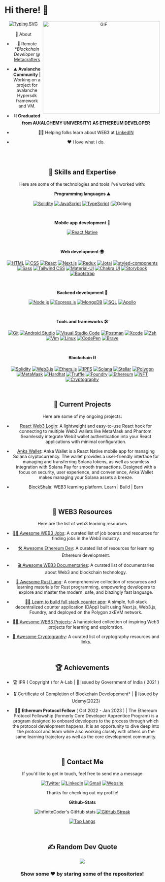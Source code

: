 # Hi there! 👋

<!-- <div style="width:100%;height:0;padding-bottom:100%;position:relative;"><iframe src="https://giphy.com/embed/VTtANKl0beDFQRLDTh" width="100%" height="100%" style="position:absolute" frameBorder="0" class="giphy-embed" allowFullScreen></iframe></div><p><a href="https://giphy.com/gifs/thecodingspacerd-code-coding-eatsleepcode-VTtANKl0beDFQRLDTh">via GIPHY</a></p> -->
<div align="center">
<a href="https://git.io/typing-svg"><img src="https://readme-typing-svg.herokuapp.com?font=Fira+Code&duration=500&pause=1000&color=482CF7&background=BF210000&width=435&lines=EAT+%2C+SLEEP+%2CCODE+%2CREPEAT;Block-+Chain+Developer;Keen+to+learn+....;Take+and+give+10x+to+society" alt="Typing SVG" /></a>



   <img align="right" alt="GIF" src="https://user-images.githubusercontent.com/33197180/125737592-447b9a2b-cbdd-44d4-9e8b-a990e88cac29.gif?raw=true" width="380" height="300" />

<br>
<br>
</div>

<div align="center" margin="20px>


I'm  **Kundan**, a remote Blockchain Developer with a passion for building high-quality software that makes a positive impact. I love exploring new technologies, and I'm always looking for new ways to improve my skills and learn from others.

<br>
</div>


## 🧐 About 
 

-  🏢 Remote **Blockchain Developer* @ [Metacrafters]([https://www.cerebrum.com/](https://www.metacrafters.io/))

-  ⛰️ **Avalanche Community** | Working on a project for avalanche Hypersdk framework and VM.

-  ⛓️ **Graduated from AU(ALCHEMY UNIVERSITY) AS ETHEREUM DEVELOPER**


-  🧗‍♀️ Helping folks learn about WEB3 at [LinkedIN](https://www.linkedin.com/in/kundan7750/)

-  ❤️ I love what i do.
   
<br> 
<br>

## 🚀 Skills and Expertise

Here are some of the technologies and tools I've worked with:

**Programming languages ⛰️** 

[![Solidity](https://img.shields.io/badge/Solidity-363636?style=for-the-badge&logo=solidity&logoColor=white)](https://soliditylang.org/)
[![JavaScript](https://img.shields.io/badge/JavaScript-F7DF1E?style=for-the-badge&logo=javascript&logoColor=black)](https://developer.mozilla.org/en-US/docs/Web/JavaScript)
[![TypeScript](https://img.shields.io/badge/TypeScript-3178C6?style=for-the-badge&logo=typescript&logoColor=white)](https://www.typescriptlang.org/)
[![Golang](https://img.shields.io/badge/golang-blue?style=for-the-badge&logo=go)

<br>


**Mobile app development 📱**

[![React Native](https://img.shields.io/badge/React_Native-20232A?style=for-the-badge&logo=react&logoColor=61DAFB)](https://reactnative.dev/)

<br>

**Web development 🌍**

[![HTML](https://img.shields.io/badge/HTML5-E34F26?style=for-the-badge&logo=html5&logoColor=white)](https://developer.mozilla.org/en-US/docs/Web/Guide/HTML/HTML5)
[![CSS](https://img.shields.io/badge/CSS3-1572B6?style=for-the-badge&logo=css3&logoColor=white)](https://developer.mozilla.org/en-US/docs/Web/CSS)
[![React](https://img.shields.io/badge/React-20232A?style=for-the-badge&logo=react&logoColor=61DAFB)](https://reactjs.org/)
[![Next.js](https://img.shields.io/badge/Next.js-000000?style=for-the-badge&logo=next.js&logoColor=white)](https://nextjs.org/)
[![Redux](https://img.shields.io/badge/Redux-764ABC?style=for-the-badge&logo=redux&logoColor=white)](https://redux.js.org/)
[![Jotai](https://img.shields.io/badge/Jotai-0CAFC5?style=for-the-badge&logo=jotai&logoColor=white)](https://github.com/pmndrs/jotai)
[![styled-components](https://img.shields.io/badge/styled--components-DB7093?style=for-the-badge&logo=styled-components&logoColor=white)](https://styled-components.com/)
[![Sass](https://img.shields.io/badge/Sass-CC6699?style=for-the-badge&logo=sass&logoColor=white)](https://sass-lang.com/)
[![Tailwind CSS](https://img.shields.io/badge/Tailwind_CSS-38B2AC?style=for-the-badge&logo=tailwind-css&logoColor=white)](https://tailwindcss.com/)
[![Material-UI](https://img.shields.io/badge/Material--UI-0081CB?style=for-the-badge&logo=material-ui&logoColor=white)](https://mui.com/)
[![Chakra UI](https://img.shields.io/badge/Chakra--UI-319795?style=for-the-badge&logo=chakra-ui&logoColor=white)](https://chakra-ui.com/)
[![Storybook](https://img.shields.io/badge/Storybook-FF4785?style=for-the-badge&logo=storybook&logoColor=white)](https://storybook.js.org/)
[![Bootstrap](https://img.shields.io/badge/Bootstrap-7952B3?style=for-the-badge&logo=bootstrap&logoColor=white)](https://getbootstrap.com/)

<br>

**Backend development 🌳**

[![Node.js](https://img.shields.io/badge/Node.js-339933?style=for-the-badge&logo=node.js&logoColor=white)](https://nodejs.org/)
[![Express.js](https://img.shields.io/badge/Express.js-000000?style=for-the-badge&logo=express&logoColor=white)](https://expressjs.com/)
[![MongoDB](https://img.shields.io/badge/MongoDB-47A248?style=for-the-badge&logo=mongodb&logoColor=white)](https://www.mongodb.com/)
[![SQL](https://img.shields.io/badge/SQL-4479A1?style=for-the-badge&logo=oracle&logoColor=white)](https://www.oracle.com/database/)
[![Apollo](https://img.shields.io/badge/Apollo-311C87?style=for-the-badge&logo=apollo-graphql&logoColor=white)](https://www.apollographql.com/)

<br>

**Tools and frameworks 🛠️**

[![Git](https://img.shields.io/badge/Git-F05032?style=for-the-badge&logo=git&logoColor=white)](https://git-scm.com/)
[![Android Studio](https://img.shields.io/badge/Android_Studio-3DDC84?style=for-the-badge&logo=android-studio&logoColor=white)](https://developer.android.com/studio)
[![Visual Studio Code](https://img.shields.io/badge/Visual_Studio_Code-007ACC?style=for-the-badge&logo=visual-studio-code&logoColor=white)](https://code.visualstudio.com/)
[![Postman](https://img.shields.io/badge/Postman-FF6C37?style=for-the-badge&logo=postman&logoColor=white)](https://www.postman.com/)
[![Xcode](https://img.shields.io/badge/Xcode-147EFB?style=for-the-badge&logo=xcode&logoColor=white)](https://developer.apple.com/xcode/)
[![Zsh](https://img.shields.io/badge/Zsh-4E9A06?style=for-the-badge&logo=gnupg&logoColor=white)](https://www.zsh.org/)
[![Vim](https://img.shields.io/badge/Vim-019733?style=for-the-badge&logo=vim&logoColor=white)](https://www.vim.org/)
[![Linux](https://img.shields.io/badge/Linux-FCC624?style=for-the-badge&logo=linux&logoColor=black)](https://www.linux.org/)
[![CodePen](https://img.shields.io/badge/CodePen-000000?style=for-the-badge&logo=codepen&logoColor=white)](https://codepen.io/)
[![Brave](https://img.shields.io/badge/Brave-FB542B?style=for-the-badge&logo=brave&logoColor=white)](https://brave.com/)

<br>

**Blockchain ⛓️** 

[![Solidity](https://img.shields.io/badge/Solidity-363636?style=for-the-badge&logo=solidity&logoColor=white)](https://soliditylang.org/)
[![Web3.js](https://img.shields.io/badge/Web3.js-F16822?style=for-the-badge&logo=web3dotjs&logoColor=white)](https://web3js.readthedocs.io/)
[![Ethers.js](https://img.shields.io/badge/Ethers.js-276FD6?style=for-the-badge&logo=ethers-dot-js&logoColor=white)](https://docs.ethers.io/)
[![IPFS](https://img.shields.io/badge/IPFS-65C2CB?style=for-the-badge&logo=ipfs&logoColor=white)](https://ipfs.io/)
[![Solana](https://img.shields.io/badge/Solana-000000?style=for-the-badge&logo=solana&logoColor=white)](https://solana.com/)
[![Stellar](https://img.shields.io/badge/Stellar-120A8F?style=for-the-badge&logo=stellar&logoColor=white)](https://www.stellar.org/)
[![Polygon](https://img.shields.io/badge/Polygon-8247E5?style=for-the-badge&logo=polygon&logoColor=white)](https://polygon.technology/)
[![MetaMask](https://img.shields.io/badge/MetaMask-F6851B?style=for-the-badge&logo=metamask&logoColor=white)](https://metamask.io/)
[![Hardhat](https://img.shields.io/badge/Hardhat-DEA584?style=for-the-badge&logo=hardhat&logoColor=white)](https://hardhat.org/)
[![Truffle](https://img.shields.io/badge/Truffle-3C3C3D?style=for-the-badge&logo=truffle&logoColor=white)](https://www.trufflesuite.com/)
[![Foundry](https://img.shields.io/badge/Foundry-40BAGC?style=for-the-badge&logo=foundry&logoColor=white)](https://foundryvtt.com/)
[![Ethereum](https://img.shields.io/badge/Ethereum-3C3C3D?style=for-the-badge&logo=ethereum&logoColor=white)](https://ethereum.org/)
[![NFT](https://img.shields.io/badge/NFT-0078FF?style=for-the-badge&logo=nft&logoColor=white)](https://opensea.io/)
[![Cryptography](https://img.shields.io/badge/Cryptography-833AB4?style=for-the-badge&logo=cryptography&logoColor=white)](https://en.wikipedia.org/wiki/Cryptography)

<br>

## 🌱 Current Projects

Here are some of my ongoing projects:

- [React Web3 Login](https://github.com/Shubham080/react-web3-login): A lightweight and easy-to-use React hook for connecting to multiple Web3 wallets like MetaMask and Phantom. Seamlessly integrate Web3 wallet authentication into your React applications with minimal configuration.
- [Anka Wallet](https://github.com/Shubham850/anka-wallet): Anka Wallet is a React Native mobile app for managing Solana cryptocurrency. The wallet provides a user-friendly interface for managing and transferring Solana tokens, as well as seamless integration with Solana Pay for smooth transactions. Designed with a focus on security, user experience, and convenience, Anka Wallet makes managing your Solana assets a breeze.
- [BlockShala](https://github.com/Shubham050/BlockShala): WEB3 learning platform. Learn | Build | Earn

  <br>

## 🛟 WEB3 Resources

Here are the list of web3 learning resources

- [👷‍♂️ Awesome WEB3 Jobs](https://github.com/Shubham0850/awesome-web3-jobs): A curated list of job boards and resources for finding jobs in the Web3 industry.
- [🛠️ Awesome Ethereum Dev](https://github.com/Shubham0850/awesome-ethereum-dev): A curated list of resources for learning Ethereum development.
- [🎬 Awesome WEB3 Documentaries](https://github.com/Shubham0850/awesome-web3-documentaries): A curated list of documentaries about Web3 and blockchain technology.
- [🦀 Awesome Rust Lang](https://github.com/Shubham0850/awesome-rust-lang): A comprehensive collection of resources and learning materials for Rust programming, empowering developers to explore and master the modern, safe, and blazingly fast language.
- [🧑‍💻 Learn to build full stack counter app](https://github.com/Polygon-Advocates/zkevm-nextjs-counter-dapp): A simple, full-stack decentralized counter application (DApp) built using Next.js, Web3.js, Foundry, and deployed on the Polygon zkEVM network.
- [👩‍🍳 Awesome WEB3 Projects](https://github.com/Shubham0850/awesome-web3-projects): A handpicked collection of inspiring Web3 projects for learning and exploration.
- [🔐 Awesome Cryptography](https://github.com/Shubham0850/awesome-cryptography): A curated list of cryptography resources and links.

  <br>

## 🏆 Achievements

- 🏆 IPR‌ ‌(‌ ‌Copyright‌ ‌)‌ ‌for‌ ‌A-Lab‌ | 🏫 Issued by Government of India ( 2021 )

- 🎖️ Certificate of Completion of Blockchain Developement* | 🏫 Issued by Udemy(2023) 

- 👩‍🚀 **Ethereum Protocol Fellow** ( Oct 2022 - Jan 2023 ) | The Ethereum Protocol Fellowship (formerly Core Developer Apprentice Program) is a program designed to onboard developers to the process through which the protocol development happens. It is an opportunity to dive deep into the protocol and learn while also working closely with others on the same learning trajectory as well as the core development community.

  <br>

## 💬 Contact Me

If you'd like to get in touch, feel free to send me a message

[![Twitter](https://img.shields.io/badge/Twitter-1DA1F2?style=for-the-badge&logo=twitter&logoColor=white)](https://twitter.com/InfinireCoder)
[![LinkedIn](https://img.shields.io/badge/LinkedIn-0077B5?style=for-the-badge&logo=linkedin&logoColor=white)](https://www.linkedin.com/in/kundan7750/)
[![Gmail](https://img.shields.io/badge/Gmail-D14836?style=for-the-badge&logo=gmail&logoColor=white)](mailto:kundan7750@gmail.com)
[![Website](https://img.shields.io/badge/Website-FF7139?style=for-the-badge&logo=google-chrome&logoColor=white)](https://gulzar.xyz/)

Thanks for checking out my profile!

<!-- [![Kundan's GitHub stats](https://github-readme-stats.vercel.app/api?username=shubham850)](https://github.com/shubham0850/github-readme-stats) -->

<!---
InfiniteCoder100/InfiniteCoder100 is a ✨ special ✨ repository because its `README.md` (this file) appears on your GitHub profile.
You can click the Preview link to take a look at your changes.
--->

**Github-Stats**
   <div align="center">


 

 ![InfiniteCoder's GitHub stats](https://github-readme-stats.vercel.app/api?username=InfiniteCoder100&show_icons=true&theme=cobalt)    [![GitHub Streak](https://streak-stats.demolab.com/?user=infiniteCoder100&currStreakNum=2FD3EB&fire=pink&sideLabels=F00&date_format=[Y.]n.j)](https://git.io/streak-stats)

   [![Top Langs](https://github-readme-stats.vercel.app/api/top-langs/?username=InfiniteCoder100&layout=donut-vertical)](https://github.com/anuraghazra/github-readme-stats)



<br>


## ✍ Random Dev Quote
![](https://quotes-github-readme.vercel.app/api?type=horizontal&theme=merko)

<!-- ### 😂 Random Dev Meme
(<img src="https://random-memer.herokuapp.com/" width="512px"/>) -->
  ### Show some ❤️ by staring some of the repositories!
  </div>





